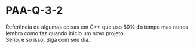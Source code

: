 # PAA-Q-3-2

Referência de algumas coisas em C++ que uso 80% do tempo mas nunca lembro como faz quando inicio um novo projeto.  
Sério, é só isso. Siga com seu dia.
